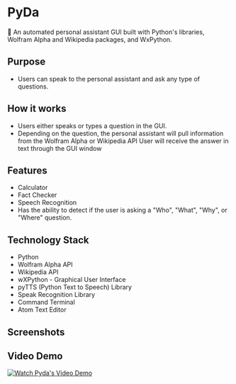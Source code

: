 # PyDa
🤖 An automated personal assistant GUI built with Python's libraries, Wolfram Alpha and Wikipedia packages, and WxPython.

## Purpose
- Users can speak to the personal assistant and ask any type of questions.

## How it works
- Users either speaks or types a question in the GUI.
- Depending on the question, the personal assistant will pull information from the Wolfram Alpha or Wikipedia API
User will receive the answer in text through the GUI window

## Features
- Calculator 
- Fact Checker
- Speech Recognition
- Has the ability to detect if the user is asking a "Who", "What", "Why", or "Where" question.

## Technology Stack 
- Python
- Wolfram Alpha API
- Wikipedia API 
- wXPython - Graphical User Interface
- pyTTS (Python Text to Speech) Library
- Speak Recognition Library
- Command Terminal
- Atom Text Editor

## Screenshots

## Video Demo
[![Watch Pyda's Video Demo]()](https://drive.google.com/file/d/1S-Jpyv-3qU1LpJG5BMO17znNZr0QrWLz/view?usp=sharing)
